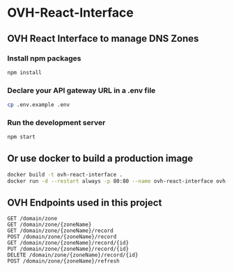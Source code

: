 # OVH-React-Interface
## OVH React Interface to manage DNS Zones

### Install npm packages
```bash
npm install
```

### Declare your API gateway URL in a .env file
```bash
cp .env.example .env
```

### Run the development server
```bash
npm start
```

## Or use docker to build a production image
```bash
docker build -t ovh-react-interface .
docker run -d --restart always -p 80:80 --name ovh-react-interface ovh-react-interface
```

## OVH Endpoints used in this project
```
GET /domain/zone
GET /domain/zone/{zoneName}
GET /domain/zone/{zoneName}/record
POST /domain/zone/{zoneName}/record
GET /domain/zone/{zoneName}/record/{id}
PUT /domain/zone/{zoneName}/record/{id}
DELETE /domain/zone/{zoneName}/record/{id}
POST /domain/zone/{zoneName}/refresh
```